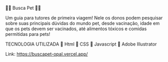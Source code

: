 🐶🐱 Busca Pet 🐶🐱

Um guia para tutores de primeira viagem! Nele os donos podem pesquisar sobre suas principais dúvidas do mundo pet, desde vacinação, idade em que os pets devem ser vacinados, até alimentos tóxicos e comidas permitidas para pets!

TECNOLOGIA UTILIZADA
🐾 Html
🐾 CSS
🐾 Javascript
🐾 Adobe Illustrator

Link: https://buscapet-opal.vercel.app/
